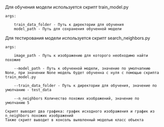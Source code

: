 Для обучения модели используется скрипт train_model.py 

    args:
        
        train_data_folder - Путь к директории для обучения
        model_path - Путь для сохранения обученной модели


Для тестирования модели используется скрипт search_neighbors.py 

    args:

        image_path - Путь к изображению для которого необходимо найти похожие

        --model_path - Путь к обученной модели, значение по умолчапнию  None, при значении None модель будет обученна с нуля с помощью скрипта train_model.py
        
        --train_data_folder - Путь к директории для обучения, значение по умолчанию - test_data
        
        --n_neighbors Количество похожих изображений, значение по умолчанию 5
    
    Скрипт выводит два графика: график исходного изображения и график из n_neighbors похожих изображений
    Также скрипт выводит в консоль выявленный моделью класс объекта